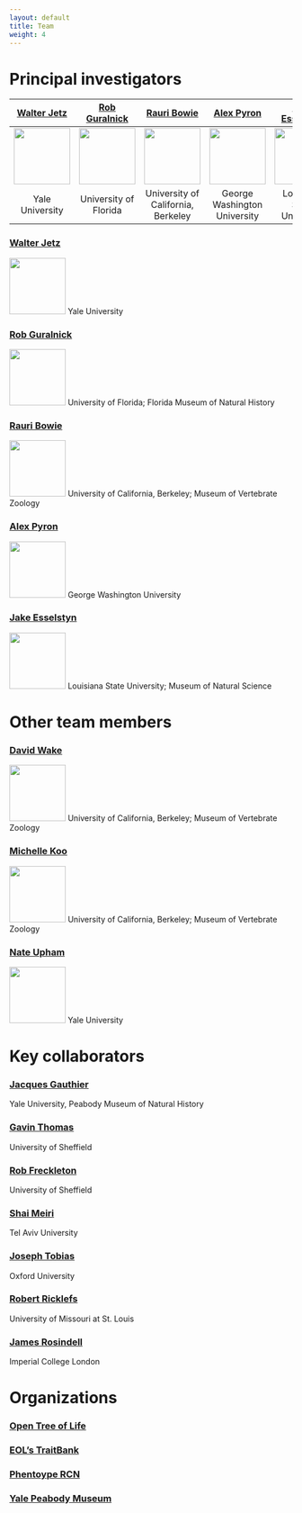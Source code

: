 ```yaml
---
layout: default
title: Team
weight: 4
---
```

# Principal investigators #

| [Walter Jetz](http://jetzlab.yale.edu/people/walter-jetz)  | [Rob Guralnick](https://sites.google.com/site/robgur/)  | [Rauri Bowie](https://ib.berkeley.edu/labs/bowie/about_rauri.html)  |[Alex Pyron](https://biology.columbian.gwu.edu/r-alexander-pyron)   | [Jake Esselstyn](http://www.museum.lsu.edu/esselstyn/)  |
|:----: |:----: |:----: |:----: |:----: |
| <img src="http://vertlife.github.io/images/Walter.jpg" height="100" />  | <img src="http://vertlife.github.io/images/Rob.png" height="100" />  | <img src="http://vertlife.github.io/images/Rauri.JPG" height="100" />  | <img src="http://vertlife.github.io/images/Alex.jpg" height="100" />  | <img src="http://vertlife.github.io/images/Jake.png" height="100" />  |
|        Yale University  |University of Florida| University of California, Berkeley  | George Washington University  | Louisiana State University  |


### [Walter Jetz](http://jetzlab.yale.edu/people/walter-jetz)
<img src="http://vertlife.github.io/images/Walter.jpg" height="100" />
Yale University

### [Rob Guralnick](https://sites.google.com/site/robgur/)
<img src="http://vertlife.github.io/images/Rob.png" height="100" />
University of Florida; Florida Museum of Natural History

### [Rauri Bowie](https://ib.berkeley.edu/labs/bowie/about_rauri.html)
<img src="http://vertlife.github.io/images/Rauri.JPG" height="100" />
University of California, Berkeley; Museum of Vertebrate Zoology

### [Alex Pyron](https://biology.columbian.gwu.edu/r-alexander-pyron)
<img src="http://vertlife.github.io/images/Alex.jpg" height="100" />
George Washington University

### [Jake Esselstyn](http://www.museum.lsu.edu/esselstyn/)
<img src="http://vertlife.github.io/images/Jake.png" height="100" />
Louisiana State University; Museum of Natural Science

# Other team members #

### [David Wake](https://ib.berkeley.edu/labs/wake/wakelab.htm)
<img src="http://vertlife.github.io/images/DBW.jpg" height="100" />
University of California, Berkeley; Museum of Vertebrate Zoology

### [Michelle Koo](http://mvz.berkeley.edu/Informatics_Lab.html)
<img src="http://vertlife.github.io/images/Michelle.jpg" height="100" />
University of California, Berkeley; Museum of Vertebrate Zoology

### [Nate Upham](http://jetzlab.yale.edu/people/nathan-upham)
<img src="http://vertlife.github.io/images/Nate.jpg" height="100" />
Yale University

# Key collaborators #

### [Jacques Gauthier](http://peabody.yale.edu/collections/vertebrate-paleontology/jacques-gauthier)
Yale University, Peabody Museum of Natural History

### [Gavin Thomas](https://www.shef.ac.uk/aps/staff-and-students/acadstaff/thomas)
University of Sheffield

### [Rob Freckleton](https://www.shef.ac.uk/aps/staff-and-students/acadstaff/freckleton)
University of Sheffield

### [Shai Meiri](http://shaimeirilab.weebly.com/)
Tel Aviv University

### [Joseph Tobias](http://www.zoo.ox.ac.uk/people/view/tobias_j.htm)
Oxford University

### [Robert Ricklefs](http://www.umsl.edu/~ricklefsr/)
University of Missouri at St. Louis

### [James Rosindell](http://www.imperial.ac.uk/people/j.rosindell)
Imperial College London

# Organizations #

### [Open Tree of Life](http://blog.opentreeoflife.org/)

### [EOL’s TraitBank](http://eol.org/info/516)

### [Phentoype RCN](http://www.phenotypercn.org/)

### [Yale Peabody Museum](http://peabody.yale.edu/)
